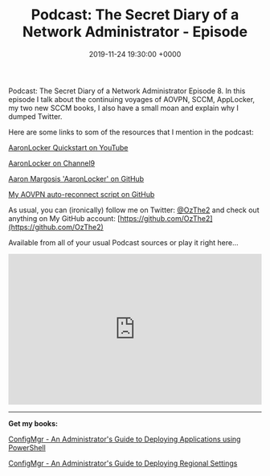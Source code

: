 ﻿---
layout: post
title:  "Podcast: The Secret Diary of a Network Administrator - Episode "
date:   2019-11-24 19:30:00 +0000
categories: Podcast
tags: [podcast,configmgr,powershell,applocker,aovpn,sccm,aaronlocker,vscode]
---
Podcast: The Secret Diary of a Network Administrator Episode 8.
In this episode I talk about the continuing voyages of AOVPN, SCCM, AppLocker, my two new SCCM books,  I also have a small moan and explain why I dumped Twitter.  

Here are some links to som of the resources that I mention in the podcast:


[AaronLocker Quickstart on YouTube](https://www.youtube.com/watch?v=E-IrqFtJOKU)

[AaronLocker on Channel9](https://channel9.msdn.com/Shows/Defrag-Tools/Defrag-Tools-198-AaronLocker)

[Aaron Margosis 'AaronLocker' on GitHub](https://github.com/microsoft/AaronLocker/tree/master/AaronLocker)

[My AOVPN auto-reconnect script on GitHub](https://github.com/ozthe2/AOVPN/blob/master/Start-AOVPN)


As usual, you can (ironically) follow me on Twitter: [@OzThe2](https://twitter.com/ozthe2) and check out anything on My GitHub account: [https://github.com/OzThe2](https://github.com/OzThe2)

Available from all of your usual Podcast sources or play it right here...

<iframe width="100%" height="300" scrolling="no" frameborder="no" allow="autoplay" src="https://w.soundcloud.com/player/?url=https%3A//api.soundcloud.com/tracks/717798364&color=%23b4b4b4&auto_play=false&hide_related=false&show_comments=true&show_user=true&show_reposts=false&show_teaser=true&visual=true"></iframe>


---

**Get my books:**

[ConfigMgr - An Administrator's Guide to Deploying Applications using PowerShell](https://leanpub.com/configmgr-DeployUsingPS)


[ConfigMgr - An Administrator's Guide to Deploying Regional Settings](https://leanpub.com/configmgr-DeployLang/)